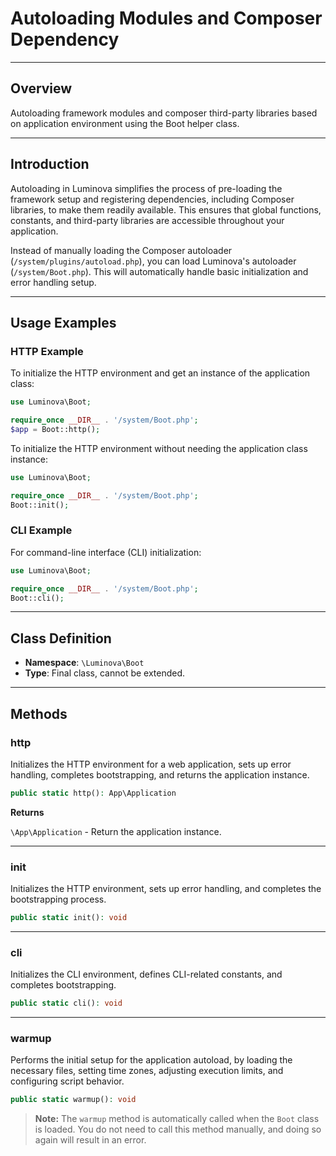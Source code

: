 # Autoloading Modules and Composer Dependency

***

## Overview

Autoloading framework modules and composer third-party libraries based on application environment using the Boot helper class.

***

## Introduction

Autoloading in Luminova simplifies the process of pre-loading the framework setup and registering dependencies, including Composer libraries, to make them readily available. This ensures that global functions, constants, and third-party libraries are accessible throughout your application.

Instead of manually loading the Composer autoloader (`/system/plugins/autoload.php`), you can load Luminova's autoloader (`/system/Boot.php`). This will automatically handle basic initialization and error handling setup.

---
## Usage Examples

### HTTP Example

To initialize the HTTP environment and get an instance of the application class:

```php
use Luminova\Boot;

require_once __DIR__ . '/system/Boot.php';
$app = Boot::http();
```

To initialize the HTTP environment without needing the application class instance:

```php
use Luminova\Boot;

require_once __DIR__ . '/system/Boot.php';
Boot::init();
```

### CLI Example

For command-line interface (CLI) initialization:

```php
use Luminova\Boot;

require_once __DIR__ . '/system/Boot.php';
Boot::cli();
```

---

## Class Definition

* **Namespace**: `\Luminova\Boot`
* **Type**: Final class, cannot be extended.

---

## Methods

### http

Initializes the HTTP environment for a web application, sets up error handling, completes bootstrapping, and returns the application instance.

```php
public static http(): App\Application
```

**Returns**

`\App\Application` - Return the application instance.

---

### init

Initializes the HTTP environment, sets up error handling, and completes the bootstrapping process.

```php
public static init(): void
```

---

### cli

Initializes the CLI environment, defines CLI-related constants, and completes bootstrapping.

```php
public static cli(): void
```

---

### warmup

Performs the initial setup for the application autoload, by loading the necessary files, setting time zones, adjusting execution limits, and configuring script behavior.

```php
public static warmup(): void
```

> **Note:** The `warmup` method is automatically called when the `Boot` class is loaded. You do not need to call this method manually, and doing so again will result in an error.